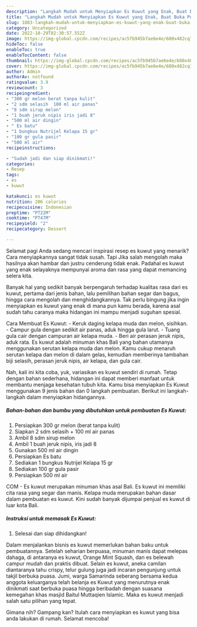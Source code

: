 ```yaml
---
description: "Langkah Mudah untuk Menyiapkan Es Kuwut yang Enak, Buat Buka Puasa Enak Banget"
title: "Langkah Mudah untuk Menyiapkan Es Kuwut yang Enak, Buat Buka Puasa Enak Banget"
slug: 1883-langkah-mudah-untuk-menyiapkan-es-kuwut-yang-enak-buat-buka-puasa-enak-banget
category: Uncategorized
date: 2022-10-29T02:30:57.552Z
image: https://img-global.cpcdn.com/recipes/ac5fb945b7ae6e4e/680x482cq70/es-kuwut-foto-resep-utama.jpg
hideToc: false
enableToc: true
enableTocContent: false
thumbnail: https://img-global.cpcdn.com/recipes/ac5fb945b7ae6e4e/680x482cq70/es-kuwut-foto-resep-utama.jpg
cover: https://img-global.cpcdn.com/recipes/ac5fb945b7ae6e4e/680x482cq70/es-kuwut-foto-resep-utama.jpg
author: Admin
authorAv: notfound
ratingvalue: 3.9
reviewcount: 3
recipeingredient:
- "300 gr melon berat tanpa kulit"
- "2 sdm selasih  100 ml air panas"
- "8 sdm sirup melon"
- "1 buah jeruk nipis iris jadi 8"
- "500 ml air dingin"
- " Es batu"
- "1 bungkus Nutrijel Kelapa 15 gr"
- "100 gr gula pasir"
- "500 ml air"
recipeinstructions:

- "Sudah jadi dan siap dinikmati!"
categories:
- Resep
tags:
- es
- kuwut

katakunci: es kuwut 
nutrition: 206 calories
recipecuisine: Indonesian
preptime: "PT22M"
cooktime: "PT47M"
recipeyield: "2"
recipecategory: Dessert

---
```



Selamat pagi Anda sedang mencari inspirasi resep es kuwut yang menarik? Cara menyiapkannya sangat tidak susah. Tapi Jika salah mengolah maka hasilnya akan hambar dan justru cenderung tidak enak. Padahal es kuwut yang enak selayaknya mempunyai aroma dan rasa yang dapat memancing selera kita.


Banyak hal yang sedikit banyak berpengaruh terhadap kualitas rasa dari es kuwut, pertama dari jenis bahan, lalu pemilihan bahan segar dan bagus, hingga cara mengolah dan menghidangkannya. Tak perlu bingung jika ingin menyiapkan es kuwut yang enak di mana pun kamu berada, karena asal sudah tahu caranya maka hidangan ini mampu menjadi suguhan spesial.

Cara Membuat Es Kuwut: - Keruk daging kelapa muda dan melon, sisihkan. - Campur gula dengan sedikit air panas, aduk hingga gula larut. - Tuang gula cair dengan campuran air kelapa muda. - Beri air perasan jeruk nipis, aduk rata. Es kuwut adalah minuman khas Bali yang bahan utamanya menggunakan serutan kelapa muda dan melon. Kamu cukup menaruh serutan kelapa dan melon di dalam gelas, kemudian memberinya tambahan biji selasih, perasan jeruk nipis, air kelapa, dan gula cair.


Nah, kali ini kita coba, yuk, variasikan es kuwut sendiri di rumah. Tetap dengan bahan sederhana, hidangan ini dapat memberi manfaat untuk membantu menjaga kesehatan tubuh kita. Kamu bisa menyiapkan Es Kuwut menggunakan 9 jenis bahan dan 0 langkah pembuatan. Berikut ini langkah-langkah dalam menyiapkan hidangannya.

<!--inarticleads1-->

##### Bahan-bahan dan bumbu yang dibutuhkan untuk pembuatan Es Kuwut:

1. Persiapkan 300 gr melon (berat tanpa kulit)
1. Siapkan 2 sdm selasih + 100 ml air panas
1. Ambil 8 sdm sirup melon
1. Ambil 1 buah jeruk nipis, iris jadi 8
1. Gunakan 500 ml air dingin
1. Persiapkan  Es batu
1. Sediakan 1 bungkus Nutrijel Kelapa 15 gr
1. Sediakan 100 gr gula pasir
1. Persiapkan 500 ml air


COM - Es kuwut merupakan minuman khas asal Bali. Es kuwut ini memiliki cita rasa yang segar dan manis. Kelapa muda merupakan bahan dasar dalam pembuatan es kuwut. Kini sudah banyak dijumpai penjual es kuwut di luar kota Bali. 

<!--inarticleads2-->

##### Instruksi untuk memasak Es Kuwut:


1. Selesai dan siap dihidangkan!

Dalam menjalankan bisnis es kuwut memerlukan bahan baku untuk pembuatannya. Setelah seharian berpuasa, minuman manis dapat melepas dahaga, di antaranya es kuwut, Orange Mint Squash, dan es belewah campur mudah dan praktis dibuat. Selain es kuwut, aneka camilan diantaranya tahu crispy, telur gulung juga jadi incaran pengunjung untuk takjil berbuka puasa. Jumi, warga Samarinda seberang bersama kedua anggota keluarganya telah belanja es Kuwut yang menurutnya enak dinikmati saat berbuka puasa hingga beribadah dengan suasana kemegahan khas masjid Baitul Muttaqien Islamic. Maka es kuwut menjadi salah satu pilihan yang tepat. 

Gimana nih? Gampang kan? Itulah cara menyiapkan es kuwut yang bisa anda lakukan di rumah. Selamat mencoba!
